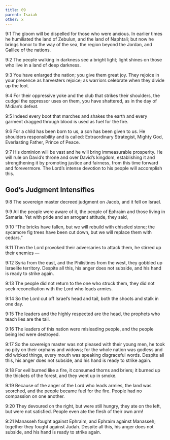 ```yaml
---
title: 09
parent: Isaiah
other: x
---
```


<a name="9:1">9:1</a> The gloom will be dispelled for those who were anxious.
In earlier times he humiliated
the land of Zebulun,
and the land of Naphtali;
but now he brings honor
to the way of the sea,
the region beyond the Jordan,
and Galilee of the nations.

<a name="9:2">9:2</a> The people walking in darkness
see a bright light;
light shines
on those who live in a land of deep darkness.

<a name="9:3">9:3</a> You have enlarged the nation;
you give them great joy.
They rejoice in your presence
as harvesters rejoice;
as warriors celebrate when they divide up the loot.

<a name="9:4">9:4</a> For their oppressive yoke
and the club that strikes their shoulders,
the cudgel the oppressor uses on them,
you have shattered, as in the day of Midian’s defeat.

<a name="9:5">9:5</a> Indeed every boot that marches and shakes the earth
and every garment dragged through blood
is used as fuel for the fire.

<a name="9:6">9:6</a> For a child has been born to us,
a son has been given to us.
He shoulders responsibility
and is called:
Extraordinary Strategist,
Mighty God,
Everlasting Father,
Prince of Peace.

<a name="9:7">9:7</a> His dominion will be vast
and he will bring immeasurable prosperity.
He will rule on David’s throne
and over David’s kingdom,
establishing it and strengthening it
by promoting justice and fairness,
from this time forward and forevermore.
The Lord’s intense devotion to his people will accomplish this.

## God’s Judgment Intensifies

<a name="9:8">9:8</a> The sovereign master decreed judgment on Jacob,
and it fell on Israel.

<a name="9:9">9:9</a> All the people were aware of it,
the people of Ephraim and those living in Samaria.
Yet with pride and an arrogant attitude, they said,

<a name="9:10">9:10</a> “The bricks have fallen,
but we will rebuild with chiseled stone;
the sycamore fig trees have been cut down,
but we will replace them with cedars.”

<a name="9:11">9:11</a> Then the Lord provoked their adversaries to attack them,
he stirred up their enemies — 

<a name="9:12">9:12</a> Syria from the east,
and the Philistines from the west,
they gobbled up Israelite territory.
Despite all this, his anger does not subside,
and his hand is ready to strike again.

<a name="9:13">9:13</a> The people did not return to the one who struck them,
they did not seek reconciliation with the Lord who leads armies.

<a name="9:14">9:14</a> So the Lord cut off Israel’s head and tail,
both the shoots and stalk in one day.

<a name="9:15">9:15</a> The leaders and the highly respected are the head,
the prophets who teach lies are the tail.

<a name="9:16">9:16</a> The leaders of this nation were misleading people,
and the people being led were destroyed.

<a name="9:17">9:17</a> So the sovereign master was not pleased with their young men,
he took no pity on their orphans and widows;
for the whole nation was godless and did wicked things,
every mouth was speaking disgraceful words.
Despite all this, his anger does not subside,
and his hand is ready to strike again.

<a name="9:18">9:18</a> For evil burned like a fire,
it consumed thorns and briers;
it burned up the thickets of the forest,
and they went up in smoke.

<a name="9:19">9:19</a> Because of the anger of the Lord who leads armies, the land was scorched,
and the people became fuel for the fire.
People had no compassion on one another.

<a name="9:20">9:20</a> They devoured on the right, but were still hungry,
they ate on the left, but were not satisfied.
People even ate the flesh of their own arm!

<a name="9:21">9:21</a> Manasseh fought against Ephraim,
and Ephraim against Manasseh;
together they fought against Judah.
Despite all this, his anger does not subside,
and his hand is ready to strike again.